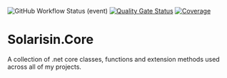 ![GitHub Workflow Status (event)](https://img.shields.io/github/workflow/status/solarisin/core/CI?event=push)
[![Quality Gate Status](https://sonar.solarisin.net/api/project_badges/measure?project=solarisin_core_AYDQuREZCjPSIaQFyj5P&metric=alert_status&token=9b72465b1230e66d2a030f4cd651c763ac590d1e)](https://sonar.solarisin.net/dashboard?id=solarisin_core_AYDQuREZCjPSIaQFyj5P)
[![Coverage](https://sonar.solarisin.net/api/project_badges/measure?project=solarisin_core_AYDQuREZCjPSIaQFyj5P&metric=coverage&token=9b72465b1230e66d2a030f4cd651c763ac590d1e)](https://sonar.solarisin.net/dashboard?id=solarisin_core_AYDQuREZCjPSIaQFyj5P)

# Solarisin.Core
A collection of .net core classes, functions and extension methods used across all of my projects.
